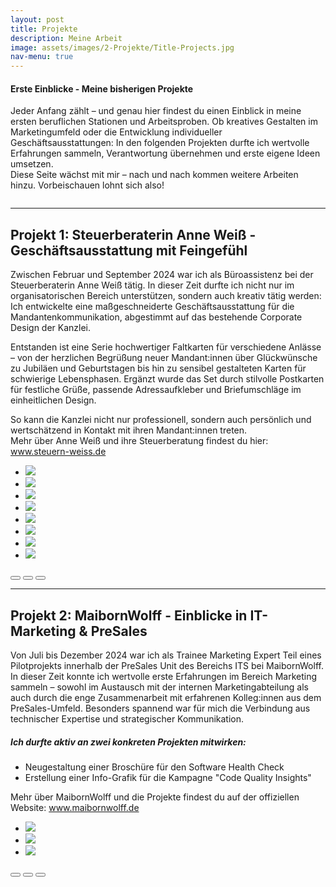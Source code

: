 ```yaml
---
layout: post
title: Projekte
description: Meine Arbeit
image: assets/images/2-Projekte/Title-Projects.jpg
nav-menu: true
---
```


<!-- One -->
<section id="Einleitung Projekte">
    <h4>Erste Einblicke - Meine bisherigen Projekte</h4>
    <p>Jeder Anfang zählt – und genau hier findest du einen Einblick in meine ersten beruflichen Stationen und Arbeitsproben. Ob kreatives Gestalten im Marketingumfeld oder die Entwicklung individueller Geschäftsausstattungen: In den folgenden Projekten durfte ich wertvolle Erfahrungen sammeln, Verantwortung übernehmen und erste eigene Ideen umsetzen.<br>Diese Seite wächst mit mir – nach und nach kommen weitere Arbeiten hinzu. Vorbeischauen lohnt sich also!</p>
</section>

<!-- Two -->
<section class="bricks">
    <article class="style2">
        <span class="image">
            <img src="assets/images/2-Projekte/Steuerkanzlei-Weiß/Logo_Steuer-AnneWeiß.jpg" alt="">
        </span>
        <a href="#Steuerberaterin Anne Weiß">
        </a>
    </article>
    <article class="style5">
        <span class="image">
            <img src="assets/images/2-Projekte/MaibornWolff/Logo_MaibornWolff.jpg" alt="">
        </span>
        <a href="#MaibornWolff">
        </a>
    </article>
</section>
<hr />

<!-- Three -->
<section id="Steuerberaterin Anne Weiß">
  <h2>Projekt 1: Steuerberaterin Anne Weiß - Geschäftsausstattung mit Feingefühl</h2>
  <p>Zwischen Februar und September 2024 war ich als Büroassistenz bei der Steuerberaterin Anne Weiß tätig. In dieser Zeit durfte ich nicht nur im organisatorischen Bereich unterstützen, sondern auch kreativ tätig werden: Ich entwickelte eine maßgeschneiderte Geschäftsausstattung für die Mandantenkommunikation, abgestimmt auf das bestehende Corporate Design der Kanzlei.</p>
  <p>Entstanden ist eine Serie hochwertiger Faltkarten für verschiedene Anlässe – von der herzlichen Begrüßung neuer Mandant:innen über Glückwünsche zu Jubiläen und Geburtstagen bis hin zu sensibel gestalteten Karten für schwierige Lebensphasen. Ergänzt wurde das Set durch stilvolle Postkarten für festliche Grüße, passende Adressaufkleber und Briefumschläge im einheitlichen Design.</p>
  <p>So kann die Kanzlei nicht nur professionell, sondern auch persönlich und wertschätzend in Kontakt mit ihren Mandant:innen treten.<br>Mehr über Anne Weiß und ihre Steuerberatung findest du hier: <a href="https://steuern-weiss.de/" target="_blank_">www.steuern-weiss.de</a></p>
      <glider-gallery>
        <div class="glide">
            <div class="glide__track" data-glide-el="track">
                <ul class="glide__slides">
                    <li class="glide__slide">
                        <img src="assets/images/2-Projekte/Steuerkanzlei-Weiß/SK-Weiß_Karte-01.png" sizes="70vmin"/>
                    </li>
                    <li class="glide__slide">
                        <img src="assets/images/2-Projekte/Steuerkanzlei-Weiß/SK-Weiß_Karte-02.png" sizes="70vmin"/>
                    </li>
                    <li class="glide__slide">
                        <img src="assets/images/2-Projekte/Steuerkanzlei-Weiß/SK-Weiß_Karte-03.png" sizes="70vmin"/>
                    </li>
                    <li class="glide__slide">
                        <img src="assets/images/2-Projekte/Steuerkanzlei-Weiß/SK-Weiß_Karte-04.png" sizes="70vmin"/>
                    </li>
                    <li class="glide__slide">
                        <img src="assets/images/2-Projekte/Steuerkanzlei-Weiß/SK-Weiß_Karte-05.png" sizes="70vmin"/>
                    </li>
                    <li class="glide__slide">
                        <img src="assets/images/2-Projekte/Steuerkanzlei-Weiß/SK-Weiß_Flyer-Sommerfest.png" sizes="70vmin"/>
                    </li>
                    <li class="glide__slide">
                        <img src="assets/images/2-Projekte/Steuerkanzlei-Weiß/SK-Weiß_Adressaufkleber.png" sizes="70vmin"/>
                    </li>
                    <li class="glide__slide">
                        <img src="assets/images/2-Projekte/Steuerkanzlei-Weiß/SK-Weiß_Untersetzer.png" sizes="70vmin"/>
                    </li>
                </ul>
            </div>
            <div class="glide__bullets" data-glide-el="controls[nav]">
                <button class="glide__bullet" data-glide-dir="=0"></button>
                <button class="glide__bullet" data-glide-dir="=1"></button>
                <button class="glide__bullet" data-glide-dir="=2"></button>
            </div>
        </div>
    </glider-gallery>
</section>

<hr />

<!-- Four -->
<section id="MaibornWolff">
  <h2>Projekt 2: MaibornWolff - Einblicke in IT-Marketing & PreSales</h2>
  <p>Von Juli bis Dezember 2024 war ich als Trainee Marketing Expert Teil eines Pilotprojekts innerhalb der PreSales Unit des Bereichs ITS bei MaibornWolff.<br>In dieser Zeit konnte ich wertvolle erste Erfahrungen im Bereich Marketing sammeln – sowohl im Austausch mit der internen Marketingabteilung als auch durch die enge Zusammenarbeit mit erfahrenen Kolleg:innen aus dem PreSales-Umfeld. Besonders spannend war für mich die Verbindung aus technischer Expertise und strategischer Kommunikation.</p>
  <h5>Ich durfte aktiv an zwei konkreten Projekten mitwirken:</h5>
  <ul>
        <li>Neugestaltung einer Broschüre für den Software Health Check</li>
        <li>Erstellung einer Info-Grafik für die Kampagne "Code Quality Insights"</li>
    </ul>
    <p>Mehr über MaibornWolff und die Projekte findest du auf der offiziellen Website: <a href="https://www.maibornwolff.de/" target="_blank_">www.maibornwolff.de</a></p>
      <glider-gallery>
        <div class="glide">
            <div class="glide__track" data-glide-el="track">
                <ul class="glide__slides">
                    <li class="glide__slide">
                        <img src="assets/images/2-Projekte/MaibornWolff/MW_Broschuere-SHC-01.png" sizes="70vmin"/>
                    </li>
                    <li class="glide__slide">
                        <img src="assets/images/2-Projekte/MaibornWolff/MW_Broschuere-SHC-02.png" sizes="70vmin"/>
                    </li>
                    <li class="glide__slide">
                        <img src="assets/images/2-Projekte/MaibornWolff/MW_Postkarte-Insights.png" sizes="70vmin"/>
                    </li>
                </ul>
            </div>
            <div class="glide__bullets" data-glide-el="controls[nav]">
                <button class="glide__bullet" data-glide-dir="=0"></button>
                <button class="glide__bullet" data-glide-dir="=1"></button>
                <button class="glide__bullet" data-glide-dir="=2"></button>
            </div>
        </div>
    </glider-gallery>
</section>
